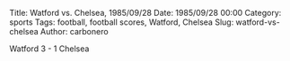 Title: Watford vs. Chelsea, 1985/09/28
Date: 1985/09/28 00:00
Category: sports
Tags: football, football scores, Watford, Chelsea
Slug: watford-vs-chelsea
Author: carbonero


Watford 3 - 1 Chelsea
